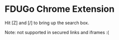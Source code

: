 FDUGo Chrome Extension
======================

Hit [Z] and [/] to bring up the search box.

Note: not supported in secured links and iframes :(